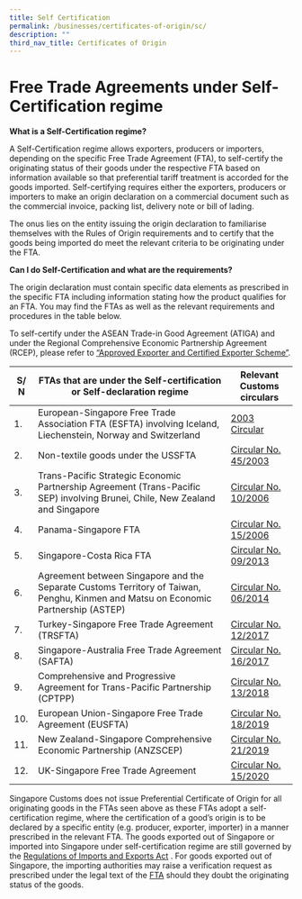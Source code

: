 ```yaml
---
title: Self Certification
permalink: /businesses/certificates-of-origin/sc/
description: ""
third_nav_title: Certificates of Origin
---
```

# Free Trade Agreements under Self-Certification regime

**What is a Self-Certification regime?**

A Self-Certification regime allows exporters, producers or importers, depending on the specific Free Trade Agreement (FTA), to self-certify the originating status of their goods under the respective FTA based on information available so that preferential tariff treatment is accorded for the goods imported. Self-certifying requires either the exporters, producers or importers to make an origin declaration on a commercial document such as the commercial invoice, packing list, delivery note or bill of lading. 

The onus lies on the entity issuing the origin declaration to familiarise themselves with the Rules of Origin requirements and to certify that the goods being imported do meet the relevant criteria to be originating under the FTA. 

**Can I do Self-Certification and what are the requirements?** 

The origin declaration must contain specific data elements as prescribed in the specific FTA including information stating how the product qualifies for an FTA. You may find the FTAs as well as the relevant requirements and procedures in the table below. 

To self-certify under the ASEAN Trade-in Good Agreement (ATIGA) and under the Regional Comprehensive Economic Partnership Agreement (RCEP), please refer to [“Approved Exporter and Certified Exporter Scheme”](https://www.customs.gov.sg/businesses/certificates-of-origin/aece).


| S/ N | FTAs that are under the Self-certification or Self-declaration regime | Relevant Customs circulars |
| -------- | -------- | -------- |
| 1.     | European-Singapore Free Trade Association FTA (ESFTA) involving Iceland, Liechenstein, Norway and Switzerland     | [2003 Circular](https://www.customs.gov.sg/news-and-media/circulars/2003-01-02-Circular2003.pdf)|
| 2.     | Non-textile goods under the USSFTA    | [Circular No. 45/2003](https://www.customs.gov.sg/news-and-media/circulars/2003-12-16-Circular452003.pdf)|
| 3.     | Trans-Pacific Strategic Economic Partnership Agreement (Trans-Pacific SEP) involving Brunei, Chile, New Zealand and Singapore   | [Circular No. 10/2006](https://www.customs.gov.sg/news-and-media/circulars/2006-04-26-Circular102006.pdf)|
| 4.     | Panama-Singapore FTA | [Circular No. 15/2006](https://www.customs.gov.sg/news-and-media/circulars/2006-07-14-Circular152006.pdf)|
| 5.     |  Singapore-Costa Rica FTA   | [Circular No. 09/2013](https://www.customs.gov.sg/files/Circular_9_2013.pdf)   |
| 6.     | Agreement between Singapore and the Separate Customs Territory of Taiwan, Penghu, Kinmen and Matsu on Economic Partnership (ASTEP)    | [Circular No. 06/2014](https://www.customs.gov.sg/news-and-media/circulars/2014-04-03-Circular062014.pdf)    |
| 7.     | Turkey-Singapore Free Trade Agreement (TRSFTA)     | [Circular No. 12/2017](https://www.customs.gov.sg/news-and-media/circulars/2017-09-13-Circular122017.pdf)   |
| 8.     |  Singapore-Australia Free Trade Agreement (SAFTA)  | [Circular No. 16/2017](https://www.customs.gov.sg/news-and-media/circulars/2017-11-24-Circular162017.pdf)    |
| 9.     | Comprehensive and Progressive Agreement for Trans-Pacific Partnership (CPTPP)     | [Circular No. 13/2018](https://www.customs.gov.sg/news-and-media/circulars/2018-12-12-Circular132018.pdf)     |
| 10.     | European Union-Singapore Free Trade Agreement (EUSFTA)   | [Circular No. 18/2019](/files/businesses/ttsb-roo/circular%2018_2019%20(ver%204).pdf)     |
| 11.     | New Zealand-Singapore Comprehensive Economic Partnership (ANZSCEP)  | [Circular No. 21/2019](https://www.customs.gov.sg/news-and-media/circulars/2019-12-20-Circular212019.pdf)   |
|12.| UK-Singapore Free Trade Agreement | [Circular No. 15/2020](https://www.customs.gov.sg/news-and-media/circulars/2020-12-31-Circular152020.pdf)

Singapore Customs does not issue Preferential Certificate of Origin for all originating goods in the FTAs seen above as these FTAs adopt a self-certification regime, where the certification of a good’s origin is to be declared by a specific entity (e.g. producer, exporter, importer) in a manner prescribed in the relevant FTA. The goods exported out of Singapore or imported into Singapore under self-certification regime are still governed by the [Regulations of Imports and Exports Act](https://www.customs.gov.sg/businesses/acts-and-subsidiary-legislation/overview)  . For goods exported out of Singapore, the importing authorities may raise a verification request as prescribed under the legal text of the [FTA](https://www.enterprisesg.gov.sg/Grow-Your-Business/go-global/international-agreements/free-trade-agreements/find-an-fta#) should they doubt the originating status of the goods.